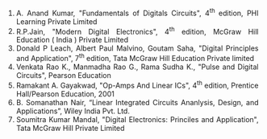 <div style="text-align:justify">

1.  A. Anand Kumar, "Fundamentals of Digitals Circuits", 4<sup>th</sup> edition, PHI Learning Private Limited
2.  R.P.Jain, "Modern Digital Electronics", 4<sup>th</sup> edition, McGraw Hill Education ( India ) Private Limited
3.  Donald P Leach, Albert Paul Malvino, Goutam Saha, "Digital Principles and Application", 7<sup>th</sup> edition, Tata McGraw Hill Education Private limited
4.  Venkata Rao K., Manmadha Rao G., Rama Sudha K., "Pulse and Digital Circuits", Pearson Education
5.  Ramakant A. Gayakwad, "Op-Amps And Linear ICs", 4<sup>th</sup> edition, Prentice Hall/Pearson Education, 2001
6.  B. Somanathan Nair, “Linear Integrated Circuits Ananlysis, Design, and Applications”, Wiley India Pvt. Ltd.
7.  Soumitra Kumar Mandal, "Digital Electronics: Princiles and Application", Tata McGraw Hill Private Limited

</div>
